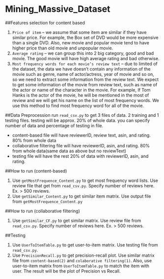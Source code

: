 # Mining_Massive_Dataset

##Features selection for content based
1.	`Price of item` – we assume that some item are similar if they have similar price. For example, the Box set of DVD would be more expensive than a single DVD. Also, new movie and popular movie tend to have higher price than old movie and unpopular movie.
2.	`Average rating` – we can group this into 2 big category, good and bad movie. The good movie will have high average rating and bad otherwise.
3.	`Most frequency words for each movie’s review text` – due to limited of the dataset, the data we have doesn’t contain any information of the movie such as genre, name of actor/actress, year of movie and so on, so we need to extract some information from the review text. We expect to get some information of the movie from review text, such as name of the actor or name of the character in the movie. For example, If Tom Hanks is the actor of the movie, he will be mentioned in the most of review and we will get his name on the list of most frequency words. We use this method to find most frequency word for all of the movie.

##Data Preprocession
run `read_csv.py` to get 3 files of data. 2 training and 1 testing files. testing will be approx. 20% of whole data. you can specify number of data and percentage of testing in file.
*  content-based file will have reviewerID, review text, asin, and rating. 80% from whole data
*  collaborative filtering file will have reviewerID, asin, and rating. 80% from whole data(same data as above but no reviewText)
*  testing file will have the rest 20% of data with reviewerID, asin, and rating.

##How to run (content-based)
1.	Use `getMostFrequence_Content.py` to get most frequency word lists. Use review file that get from `read_csv.py`. Specify number of reviews here. Ex. > 500 reviews.
2.	Use `getSimilar_Content.py` to get similar item matrix. Use output file from `getMostFrequence_Content.py`

##How to run (collaborative filtering)
1. Use `getSimilar_CF.py` to get similar matrix. Use review file from `read_csv.py`. Specify number of reviews here. Ex. > 500 reviews.

##Testing
1. Use `UserToItemTable.py` to get user-to-item matrix. Use testing file from `read_csv.py`.
2. Use `PrecisionRecall.py` to get precision-recall plot. Use similar matrix file from `content-based(2)` and `colaborative filtering(1)`. Also, use user-to-item matrix from `UserToItemTable.py` to match the item with user. The result will be the plot of Precision vs Recall.
